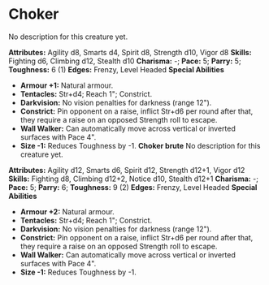 # Choker

No description for this creature yet.

**Attributes:** Agility d8, Smarts d4, Spirit d8, Strength d10, Vigor
d8
**Skills:** Fighting d6, Climbing d12, Stealth d10
**Charisma:** -; **Pace:** 5; **Parry:** 5; **Toughness:** 6 (1)
**Edges:** Frenzy, Level Headed
**Special Abilities**

- **Armour +1:** Natural armour.
- **Tentacles:** Str+d4; Reach 1"; Constrict.
- **Darkvision:** No vision penalties for darkness (range 12").
- **Constrict:** Pin opponent on a raise, inflict Str+d6 per round after
that, they require a raise on an opposed Strength roll to escape.
- **Wall Walker:** Can automatically move across vertical or inverted
surfaces with Pace 4".
- **Size -1:** Reduces Toughness by -1.
**Choker brute**
No description for this creature yet.

**Attributes:** Agility d12, Smarts d6, Spirit d12, Strength d12+1,
Vigor d12
**Skills:** Fighting d8, Climbing d12+2, Notice d10, Stealth d12+1
**Charisma:** -; **Pace:** 5; **Parry:** 6; **Toughness:** 9 (2)
**Edges:** Frenzy, Level Headed
**Special Abilities**

- **Armour +2:** Natural armour.
- **Tentacles:** Str+d4; Reach 1"; Constrict.
- **Darkvision:** No vision penalties for darkness (range 12").
- **Constrict:** Pin opponent on a raise, inflict Str+d6 per round after
that, they require a raise on an opposed Strength roll to escape.
- **Wall Walker:** Can automatically move across vertical or inverted
surfaces with Pace 4".
- **Size -1:** Reduces Toughness by -1.
